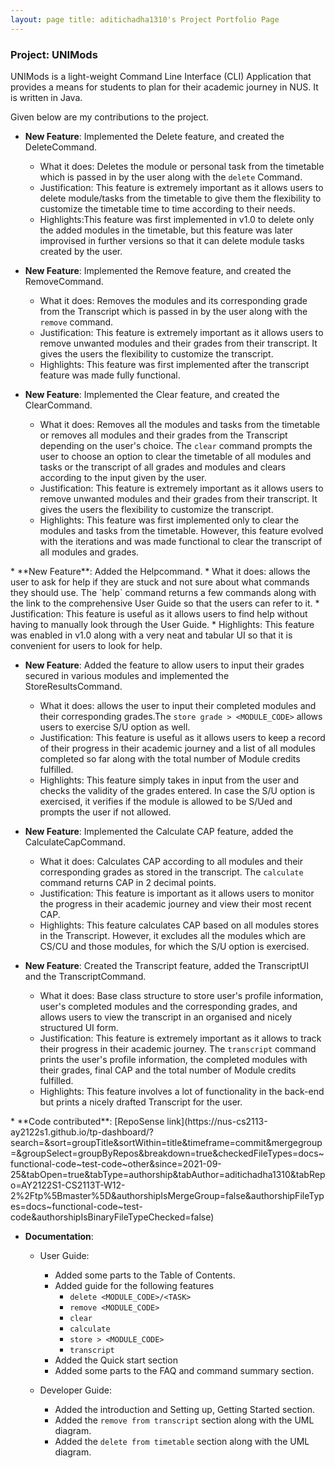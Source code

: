 ```yaml
---
layout: page title: aditichadha1310's Project Portfolio Page
---
```


### Project: UNIMods

UNIMods is a light-weight Command Line Interface (CLI) Application that provides a means for students to plan for their
academic journey in NUS. It is written in Java.

Given below are my contributions to the project.

* **New Feature**: Implemented the Delete feature, and created the DeleteCommand.
    * What it does: Deletes the module or personal task from the timetable which is passed in by the user along with
      the `delete` Command.
      <br>
    * Justification: This feature is extremely important as it allows users to delete module/tasks from the timetable to
      give them the flexibility to customize the timetable time to time according to their needs.<br>
    * Highlights:This feature was first implemented in v1.0 to delete only the added modules in the timetable, but this
      feature was later improvised in further versions so that it can delete module tasks created by the user.<br>

* **New Feature**: Implemented the Remove feature, and created the RemoveCommand.
    * What it does: Removes the modules and its corresponding grade from the Transcript which is passed in by the user
      along with the `remove` command.
      <br>
    * Justification: This feature is extremely important as it allows users to remove unwanted modules and their grades
      from their transcript. It gives the users the flexibility to customize the transcript.<br>
    * Highlights: This feature was first implemented after the transcript feature was made fully functional. <br>

* **New Feature**: Implemented the Clear feature, and created the ClearCommand.
    * What it does: Removes all the modules and tasks from the timetable or removes all modules and their grades from
      the Transcript depending on the user's choice. The `clear` command prompts the user to choose an option to clear
      the timetable of all modules and tasks or the transcript of all grades and modules and clears according to the
      input given by the user.
      <br>
    * Justification: This feature is extremely important as it allows users to remove unwanted modules and their grades
      from their transcript. It gives the users the flexibility to customize the transcript.<br>
    * Highlights: This feature was first implemented only to clear the modules and tasks from the timetable. However,
      this feature evolved with the iterations and was made functional to clear the transcript of all modules and
      grades. <br>

<div style="page-break-after: always;"></div>
* **New Feature**: Added the Helpcommand.
    * What it does: allows the user to ask for help if they are stuck and not sure about what commands they should use.
      The `help` command returns a few commands along with the link to the comprehensive User Guide so that the users
      can refer to it.
    * Justification: This feature is useful as it allows users to find help without having to manually look through the
      User Guide.
    * Highlights: This feature was enabled in v1.0 along with a very neat and tabular UI so that it is convenient for
      users to look for help.<br>

* **New Feature**: Added the feature to allow users to input their grades secured in various modules and implemented the
  StoreResultsCommand.
    * What it does: allows the user to input their completed modules and their corresponding
      grades.The `store grade > <MODULE_CODE>` allows users to exercise S/U option as well.
    * Justification: This feature is useful as it allows users to keep a record of their progress in their academic
      journey and a list of all modules completed so far along with the total number of Module credits fulfilled.
    * Highlights: This feature simply takes in input from the user and checks the validity of the grades entered. In
      case the S/U option is exercised, it verifies if the module is allowed to be S/Ued and prompts the user if not
      allowed. <br>

* **New Feature**: Implemented the Calculate CAP feature, added the CalculateCapCommand.
    * What it does: Calculates CAP according to all modules and their corresponding grades as stored in the transcript.
      The `calculate` command returns CAP in 2 decimal points. <br>
    * Justification: This feature is important as it allows users to monitor the progress in their academic journey and
      view their most recent CAP.<br>
    * Highlights: This feature calculates CAP based on all modules stores in the Transcript. However, it excludes all
      the modules which are CS/CU and those modules, for which the S/U option is exercised.<br>

* **New Feature**: Created the Transcript feature, added the TranscriptUI and the TranscriptCommand.
    * What it does: Base class structure to store user's profile information, user's completed modules and the
      corresponding grades, and allows users to view the transcript in an organised and nicely structured UI form.<br>
    * Justification: This feature is extremely important as it allows to track their progress in their academic journey.
      The `transcript` command prints the user's profile information, the completed modules with their grades, final CAP
      and the total number of Module credits fulfilled.
    * Highlights: This feature involves a lot of functionality in the back-end but prints a nicely drafted Transcript
      for the user.<br>
<div style="page-break-after: always;"></div>
* **Code
  contributed**: [RepoSense link](https://nus-cs2113-ay2122s1.github.io/tp-dashboard/?search=&sort=groupTitle&sortWithin=title&timeframe=commit&mergegroup=&groupSelect=groupByRepos&breakdown=true&checkedFileTypes=docs~functional-code~test-code~other&since=2021-09-25&tabOpen=true&tabType=authorship&tabAuthor=aditichadha1310&tabRepo=AY2122S1-CS2113T-W12-2%2Ftp%5Bmaster%5D&authorshipIsMergeGroup=false&authorshipFileTypes=docs~functional-code~test-code&authorshipIsBinaryFileTypeChecked=false)

* **Documentation**:
    * User Guide:
        * Added some parts to the Table of Contents.
        * Added guide for the following features
            * `delete <MODULE_CODE>/<TASK>`
            * `remove <MODULE_CODE>`
            * `clear`
            * `calculate`
            * `store > <MODULE_CODE>`
            * `transcript`
        * Added the Quick start section
        * Added some parts to the FAQ and command summary section.

    * Developer Guide:
        * Added the introduction and Setting up, Getting Started section.
        * Added the `remove from transcript` section along with the UML diagram.
        * Added the `delete from timetable` section along with the UML diagram.
